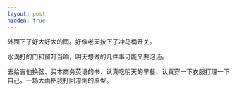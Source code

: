 ```yaml
---
layout: post
hidden: true
---
```

外面下了好大好大的雨。好像老天按下了冲马桶开关。

水滴打的门和窗叮当响，明天想做的几件事可能又要泡汤。

去给吉他换弦、买本商务英语的书、认真吃明天的早餐、认真穿一下衣服打理一下自己。一场大雨把我打回潦倒的原型。